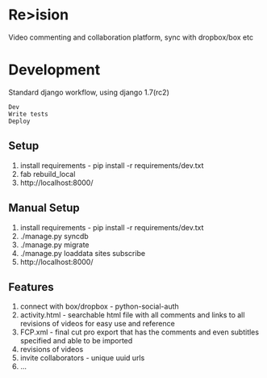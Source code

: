 Re>ision
=======

Video commenting and collaboration platform, sync with dropbox/box etc


Development
===========

Standard django workflow, using django 1.7(rc2)

```
Dev
Write tests
Deploy
```


Setup
-----

1. install requirements - pip install -r requirements/dev.txt
2. fab rebuild_local
3. http://localhost:8000/


Manual Setup
------------

1. install requirements - pip install -r requirements/dev.txt
2. ./manage.py syncdb
3. ./manage.py migrate
4. ./manage.py loaddata sites subscribe
5. http://localhost:8000/


Features
--------

1. connect with box/dropbox - python-social-auth
2. activity.html - searchable html file with all comments and links to all revisions of videos for easy use and reference
3. FCP.xml - final cut pro export that has the comments and even subtitles specified and able to be imported
4. revisions of videos
5. invite collaborators - unique uuid urls
6. ...
